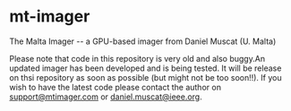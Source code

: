 mt-imager
=========

The Malta Imager -- a GPU-based imager from Daniel Muscat (U. Malta) 

Please note that code in this repository is very old and also buggy.An updated imager has been developed and is being tested. It will be release on thsi repository as soon as possible (but might not be too soon!!). If you wish to have the latest code please contact the author on support@mtimager.com or daniel.muscat@ieee.org.

